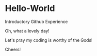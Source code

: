# Hello-World
Introductory Github Experience

Oh, what a lovely day!

Let's pray my coding is worthy of the Gods!

Cheers!
